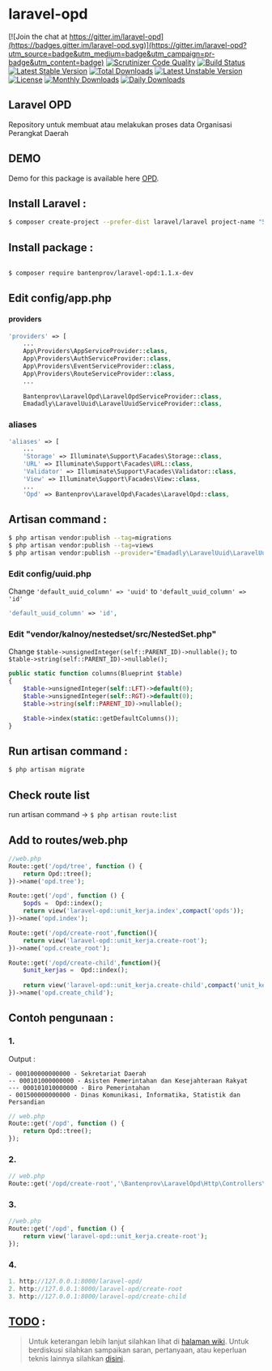 # laravel-opd

[![Join the chat at https://gitter.im/laravel-opd](https://badges.gitter.im/laravel-opd.svg)](https://gitter.im/laravel-opd?utm_source=badge&utm_medium=badge&utm_campaign=pr-badge&utm_content=badge)
[![Scrutinizer Code Quality](https://scrutinizer-ci.com/g/bantenprov/laravel-opd/badges/quality-score.png?b=master)](https://scrutinizer-ci.com/g/bantenprov/laravel-opd/?branch=master)
[![Build Status](https://scrutinizer-ci.com/g/bantenprov/laravel-opd/badges/build.png?b=master)](https://scrutinizer-ci.com/g/bantenprov/laravel-opd/build-status/master)
[![Latest Stable Version](https://poser.pugx.org/bantenprov/laravel-opd/v/stable)](https://packagist.org/packages/bantenprov/laravel-opd)
[![Total Downloads](https://poser.pugx.org/bantenprov/laravel-opd/downloads)](https://packagist.org/packages/bantenprov/laravel-opd)
[![Latest Unstable Version](https://poser.pugx.org/bantenprov/laravel-opd/v/unstable)](https://packagist.org/packages/bantenprov/laravel-opd)
[![License](https://poser.pugx.org/bantenprov/laravel-opd/license)](https://packagist.org/packages/bantenprov/laravel-opd)
[![Monthly Downloads](https://poser.pugx.org/bantenprov/laravel-opd/d/monthly)](https://packagist.org/packages/bantenprov/laravel-opd)
[![Daily Downloads](https://poser.pugx.org/bantenprov/laravel-opd/d/daily)](https://packagist.org/packages/bantenprov/laravel-opd)

## Laravel OPD

Repository untuk membuat atau melakukan proses data Organisasi Perangkat Daerah

## DEMO
Demo for this package is available here [OPD](http://opd-01.dev.bantenprov.go.id/laravel-opd).  
## Install Laravel :
```bash
$ composer create-project --prefer-dist laravel/laravel project-name "5.4.*"
```

## Install package :

```bash

$ composer require bantenprov/laravel-opd:1.1.x-dev

```

## Edit config/app.php
#### providers

```php
'providers' => [
    ...
    App\Providers\AppServiceProvider::class,
    App\Providers\AuthServiceProvider::class,
    App\Providers\EventServiceProvider::class,
    App\Providers\RouteServiceProvider::class,
    ...
    
    Bantenprov\LaravelOpd\LaravelOpdServiceProvider::class,
    Emadadly\LaravelUuid\LaravelUuidServiceProvider::class,
```

### aliases
```php
'aliases' => [
    ...
    'Storage' => Illuminate\Support\Facades\Storage::class,
    'URL' => Illuminate\Support\Facades\URL::class,
    'Validator' => Illuminate\Support\Facades\Validator::class,
    'View' => Illuminate\Support\Facades\View::class,
    ...
    'Opd' => Bantenprov\LaravelOpd\Facades\LaravelOpd::class,
```

## Artisan command :

```bash
$ php artisan vendor:publish --tag=migrations
$ php artisan vendor:publish --tag=views
$ php artisan vendor:publish --provider="Emadadly\LaravelUuid\LaravelUuidServiceProvider"
```

### Edit config/uuid.php
Change `'default_uuid_column' => 'uuid'` to `'default_uuid_column' => 'id'`
```php
'default_uuid_column' => 'id',
```

### Edit "vendor/kalnoy/nestedset/src/NestedSet.php"
Change `$table->unsignedInteger(self::PARENT_ID)->nullable();` to `$table->string(self::PARENT_ID)->nullable();`
```php
public static function columns(Blueprint $table)
{
    $table->unsignedInteger(self::LFT)->default(0);
    $table->unsignedInteger(self::RGT)->default(0);
    $table->string(self::PARENT_ID)->nullable();

    $table->index(static::getDefaultColumns());
}
```

## Run artisan command :

```bash
$ php artisan migrate
```

## Check route list
run artisan command -> `$ php artisan route:list`

## Add to routes/web.php
```php
//web.php
Route::get('/opd/tree', function () {
    return Opd::tree();
})->name('opd.tree');

Route::get('/opd', function () {
    $opds =  Opd::index();
    return view('laravel-opd::unit_kerja.index',compact('opds'));
})->name('opd.index');

Route::get('/opd/create-root',function(){
    return view('laravel-opd::unit_kerja.create-root');
})->name('opd.create_root');

Route::get('/opd/create-child',function(){
    $unit_kerjas =  Opd::index();
  
    return view('laravel-opd::unit_kerja.create-child',compact('unit_kerjas'));
})->name('opd.create_child');
```
## Contoh pengunaan :

### 1.
Output :
```plain
- 000100000000000 - Sekretariat Daerah
-- 000101000000000 - Asisten Pemerintahan dan Kesejahteraan Rakyat
--- 000101010000000 - Biro Pemerintahan
- 001500000000000 - Dinas Komunikasi, Informatika, Statistik dan Persandian
```

```php
// web.php
Route::get('/opd', function () {
    return Opd::tree();
});
```

### 2. 
```php
// web.php
Route::get('/opd/create-root','\Bantenprov\LaravelOpd\Http\Controllers\LaravelOpdController@createRoot')->name('createRoot');
```
### 3. 
```php
//web.php
Route::get('/opd', function () {
    return view('laravel-opd::unit_kerja.create-root');
});
```

### 4. 
```php
1. http://127.0.0.1:8000/laravel-opd/
2. http://127.0.0.1:8000/laravel-opd/create-root
3. http://127.0.0.1:8000/laravel-opd/create-child
```

## [TODO](https://github.com/bantenprov/laravel-opd/blob/1.0/TODO.md) : 

> Untuk keterangan lebih lanjut silahkan lihat di [halaman wiki](https://github.com/bantenprov/laravel-opd/blob/1.0/TODO.md). 
> Untuk berdiskusi silahkan sampaikan saran, pertanyaan, atau keperluan teknis lainnya silahkan [disini](https://github.com/bantenprov/laravel-opd/wiki).
